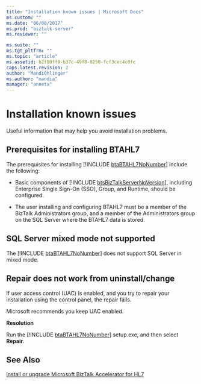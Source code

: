 ```yaml
---
title: "Installation known issues | Microsoft Docs"
ms.custom: ""
ms.date: "06/08/2017"
ms.prod: "biztalk-server"
ms.reviewer: ""

ms.suite: ""
ms.tgt_pltfrm: ""
ms.topic: "article"
ms.assetid: b2f80ff9-b37c-49f8-8250-fcf3cec4c0fc
caps.latest.revision: 2
author: "MandiOhlinger"
ms.author: "mandia"
manager: "anneta"
---
```

# Installation known issues
Useful information that may help you avoid installation problems.  
  
## Prerequisites for installing BTAHL7  
 The prerequisites for installing [!INCLUDE [btaBTAHL7NoNumber](../../includes/btabtahl7nonumber-md.md)] include the following:  
  
- Basic components of [!INCLUDE [btsBizTalkServerNoVersion](../../includes/btsbiztalkservernoversion-md.md)], including Enterprise Single Sign-On (SSO), Group, and Runtime, should be configured.  
  
- The user installing and configuring BTAHL7 must be a member of the BizTalk Administrators group, and a member of the Administrators group on the SQL Server where the BTAHL7 data is stored.
  
## SQL Server mixed mode not supported  
The [!INCLUDE [btaBTAHL7NoNumber](../../includes/btabtahl7nonumber-md.md)] does not support SQL Server in mixed mode.  
  
## Repair does not work from uninstall/change  
If user access control (UAC) is enabled, and you try to repair your installation using the control panel, the repair fails. 

Microsoft recommends you keep UAC enabled.

 **Resolution**  
  
 Run the [!INCLUDE [btaBTAHL7NoNumber](../../includes/btabtahl7nonumber-md.md)] setup.exe, and then select <strong>Repair</strong>.  
  
## See Also  
[Install or upgrade Microsoft BizTalk Accelerator for HL7](../../adapters-and-accelerators/accelerator-hl7/install-or-upgrade-microsoft-biztalk-accelerator-for-hl7.md)